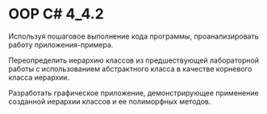 # OOP C# 4_4.2
Используя пошаговое выполнение кода программы, проанализировать работу приложения-примера.

Переопределить иерархию классов из предшествующей лабораторной работы с использованием абстрактного класса в качестве корневого класса иерархии.

Разработать графическое приложение, демонстрирующее применение созданной иерархии классов и ее полиморфных методов.
